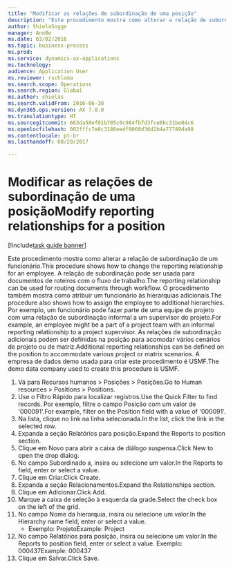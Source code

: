 ```yaml
--- 
title: "Modificar as relações de subordinação de uma posição"
description: "Este procedimento mostra como alterar a relação de subordinação de um funcionário."
author: ShielaSogge
manager: AnnBe
ms.date: 03/02/2016
ms.topic: business-process
ms.prod: 
ms.service: dynamics-ax-applications
ms.technology: 
audience: Application User
ms.reviewer: rschloma
ms.search.scope: Operations
ms.search.region: Global
ms.author: shielas
ms.search.validFrom: 2016-06-30
ms.dyn365.ops.version: AX 7.0.0
ms.translationtype: HT
ms.sourcegitcommit: 663da58ef01b705c0c984fbfd3fce8bc31be04c6
ms.openlocfilehash: 002fffc7e8c3186eedf9060d36d2b4a77749da98
ms.contentlocale: pt-br
ms.lasthandoff: 08/29/2017

---
```

# <a name="modify-reporting-relationships-for-a-position"></a><span data-ttu-id="40ff2-103">Modificar as relações de subordinação de uma posição</span><span class="sxs-lookup"><span data-stu-id="40ff2-103">Modify reporting relationships for a position</span></span>

[!include[task guide banner](../../includes/task-guide-banner.md)]

<span data-ttu-id="40ff2-104">Este procedimento mostra como alterar a relação de subordinação de um funcionário.</span><span class="sxs-lookup"><span data-stu-id="40ff2-104">This procedure shows how to change the reporting relationship for an employee.</span></span> <span data-ttu-id="40ff2-105">A relação de subordinação pode ser usada para documentos de roteiros com o fluxo de trabalho.</span><span class="sxs-lookup"><span data-stu-id="40ff2-105">The reporting relationship can be used for routing documents through workflow.</span></span> <span data-ttu-id="40ff2-106">O procedimento também mostra como atribuir um funcionário às hierarquias adicionais.</span><span class="sxs-lookup"><span data-stu-id="40ff2-106">The procedure also shows how to assign the employee to additional hierarchies.</span></span> <span data-ttu-id="40ff2-107">Por exemplo, um funcionário pode fazer parte de uma equipe de projeto com uma relação de subordinação informal a um supervisor do projeto.</span><span class="sxs-lookup"><span data-stu-id="40ff2-107">For example, an employee might be a part of a project team with an informal reporting relationship to a project supervisor.</span></span> <span data-ttu-id="40ff2-108">As relações de subordinação adicionais podem ser definidas na posição para acomodar vários cenários de projeto ou de matriz.</span><span class="sxs-lookup"><span data-stu-id="40ff2-108">Additional reporting relationships can be defined on the position to accommodate various project or matrix scenarios.</span></span> <span data-ttu-id="40ff2-109">A empresa de dados demo usada para criar este procedimento é USMF.</span><span class="sxs-lookup"><span data-stu-id="40ff2-109">The demo data company used to create this procedure is USMF.</span></span>

1. <span data-ttu-id="40ff2-110">Vá para Recursos humanos > Posições > Posições.</span><span class="sxs-lookup"><span data-stu-id="40ff2-110">Go to Human resources > Positions > Positions.</span></span>
2. <span data-ttu-id="40ff2-111">Use o Filtro Rápido para localizar registros.</span><span class="sxs-lookup"><span data-stu-id="40ff2-111">Use the Quick Filter to find records.</span></span> <span data-ttu-id="40ff2-112">Por exemplo, filtre o campo Posição com um valor de '000091'.</span><span class="sxs-lookup"><span data-stu-id="40ff2-112">For example, filter on the Position field with a value of '000091'.</span></span>
3. <span data-ttu-id="40ff2-113">Na lista, clique no link na linha selecionada.</span><span class="sxs-lookup"><span data-stu-id="40ff2-113">In the list, click the link in the selected row.</span></span>
4. <span data-ttu-id="40ff2-114">Expanda a seção Relatórios para posição.</span><span class="sxs-lookup"><span data-stu-id="40ff2-114">Expand the Reports to position section.</span></span>
5. <span data-ttu-id="40ff2-115">Clique em Novo para abrir a caixa de diálogo suspensa.</span><span class="sxs-lookup"><span data-stu-id="40ff2-115">Click New to open the drop dialog.</span></span>
6. <span data-ttu-id="40ff2-116">No campo Subordinado a, insira ou selecione um valor.</span><span class="sxs-lookup"><span data-stu-id="40ff2-116">In the Reports to field, enter or select a value.</span></span>
7. <span data-ttu-id="40ff2-117">Clique em Criar.</span><span class="sxs-lookup"><span data-stu-id="40ff2-117">Click Create.</span></span>
8. <span data-ttu-id="40ff2-118">Expanda a seção Relacionamentos.</span><span class="sxs-lookup"><span data-stu-id="40ff2-118">Expand the Relationships section.</span></span>
9. <span data-ttu-id="40ff2-119">Clique em Adicionar.</span><span class="sxs-lookup"><span data-stu-id="40ff2-119">Click Add.</span></span>
10. <span data-ttu-id="40ff2-120">Marque a caixa de seleção à esquerda da grade.</span><span class="sxs-lookup"><span data-stu-id="40ff2-120">Select the check box on the left of the grid.</span></span>
11. <span data-ttu-id="40ff2-121">No campo Nome da hierarquia, insira ou selecione um valor.</span><span class="sxs-lookup"><span data-stu-id="40ff2-121">In the Hierarchy name field, enter or select a value.</span></span>
    * <span data-ttu-id="40ff2-122">Exemplo: Projeto</span><span class="sxs-lookup"><span data-stu-id="40ff2-122">Example: Project</span></span>  
12. <span data-ttu-id="40ff2-123">No campo Relatórios para posição, insira ou selecione um valor.</span><span class="sxs-lookup"><span data-stu-id="40ff2-123">In the Reports to position field, enter or select a value.</span></span>  <span data-ttu-id="40ff2-124">Exemplo: 000437</span><span class="sxs-lookup"><span data-stu-id="40ff2-124">Example:  000437</span></span>
13. <span data-ttu-id="40ff2-125">Clique em Salvar.</span><span class="sxs-lookup"><span data-stu-id="40ff2-125">Click Save.</span></span>


